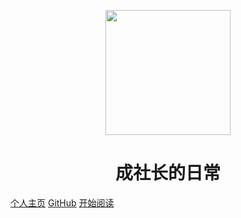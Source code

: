 <p align="center">
<img src="http://www.wink.run:9090/background/icon.svg?X-Amz-Algorithm=AWS4-HMAC-SHA256&X-Amz-Credential=minioadmin%2F20200612%2F%2Fs3%2Faws4_request&X-Amz-Date=20200612T014421Z&X-Amz-Expires=432000&X-Amz-SignedHeaders=host&X-Amz-Signature=f7bc2b91d39932714fdd7e8ee8ba71cc20f18633c34d2cdeb1b33e71728fe5db" width="200" height="200"/>
</p>
<h1 align="center">成社长的日常</h1>

[个人主页](http://wink.run/)
[GitHub](https://github.com/2239489555)
[开始阅读](#成东日)




